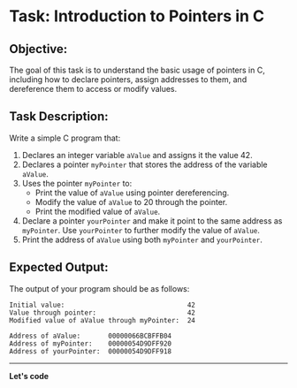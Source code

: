 
# Task: Introduction to Pointers in C

## Objective:
The goal of this task is to understand the basic usage of pointers in C, including how to declare pointers, assign addresses to them, and dereference them to access or modify values.

## Task Description:
Write a simple C program that:
1. Declares an integer variable `aValue` and assigns it the value 42.
2. Declares a pointer `myPointer` that stores the address of the variable `aValue`.
3. Uses the pointer `myPointer` to:
   - Print the value of `aValue` using pointer dereferencing.
   - Modify the value of `aValue` to 20 through the pointer.
   - Print the modified value of `aValue`.
4. Declare a pointer `yourPointer` and make it point to the same address as `myPointer`. Use `yourPointer` to further modify the value of `aValue`.
5. Print the address of `aValue` using both `myPointer` and `yourPointer`.

## Expected Output:
The output of your program should be as follows:
```
Initial value:                               42
Value through pointer:                       42
Modified value of aValue through myPointer:  24

Address of aValue:       00000066BCBFFB04
Address of myPointer:    00000054D9DFF920
Address of yourPointer:  00000054D9DFF918
```

---

**Let's code**
